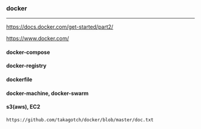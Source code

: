 ### docker
---
https://docs.docker.com/get-started/part2/

https://www.docker.com/

#### docker-compose
#### docker-registry
#### dockerfile
#### docker-machine, docker-swarm
#### s3(aws), EC2

####
####


```
https://github.com/takagotch/docker/blob/master/doc.txt

```

```sh
```

```
```

